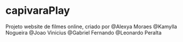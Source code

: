 # capivaraPlay

Projeto website de filmes online, criado por
@Alexya Moraes
@Kamylla Nogueira
@Joao Vinicius
@Gabriel Fernando
@Leonardo Peralta
